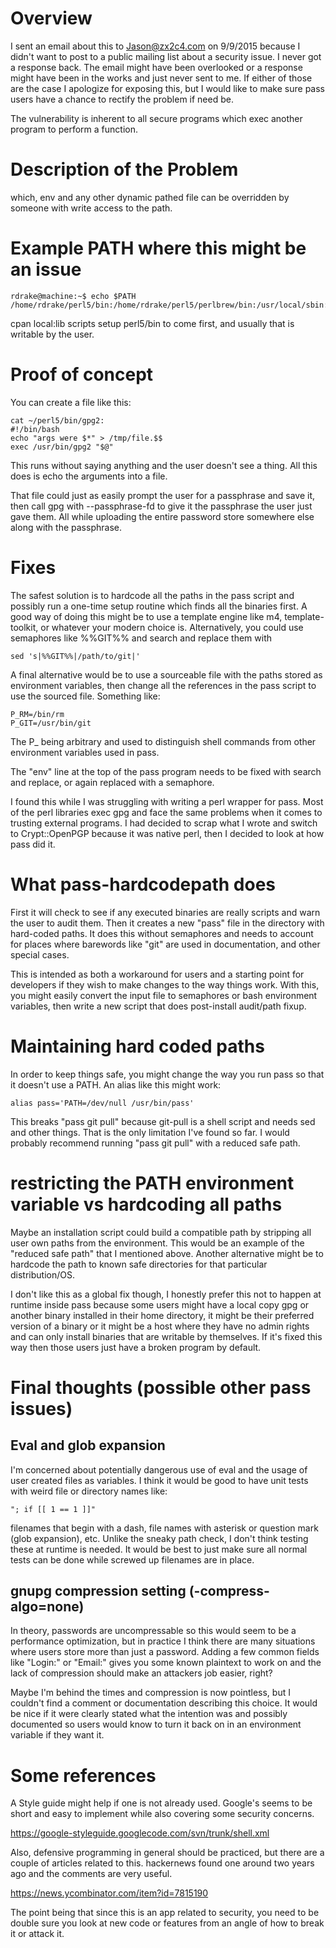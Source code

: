 # Overview

I sent an email about this to Jason@zx2c4.com on 9/9/2015 because I didn't
want to post to a public mailing list about a security issue.  I never got a
response back.  The email might have been overlooked or a response might have
been in the works and just never sent to me.  If either of those are the case
I apologize for exposing this, but I would like to make sure pass users have a
chance to rectify the problem if need be.

The vulnerability is inherent to all secure programs which exec another
program to perform a function.

# Description of the Problem

which, env and any other dynamic pathed file can be overridden by someone with write access to the path.

# Example PATH where this might be an issue

    rdrake@machine:~$ echo $PATH
    /home/rdrake/perl5/bin:/home/rdrake/perl5/perlbrew/bin:/usr/local/sbin:/usr/local/bin:/usr/sbin:/usr/bin:/sbin:/bin:/usr/games:/usr/local/games


cpan local:lib scripts setup perl5/bin to come first, and usually that is
writable by the user.

# Proof of concept

You can create a file like this:

    cat ~/perl5/bin/gpg2:
    #!/bin/bash
    echo "args were $*" > /tmp/file.$$
    exec /usr/bin/gpg2 "$@"

This runs without saying anything and the user doesn't see a thing.  All this
does is echo the arguments into a file.

That file could just as easily prompt the user for a passphrase and
save it, then call gpg with --passphrase-fd to give it the passphrase the user
just gave them. All while uploading the entire password store somewhere else
along with the passphrase.

# Fixes

The safest solution is to hardcode all the paths in the pass script and
possibly run a one-time setup routine which finds all the binaries first.  A
good way of doing this might be to use a template engine like m4,
template-toolkit, or whatever your modern choice is.  Alternatively, you could
use semaphores like %%GIT%% and search and replace them with

    sed 's|%%GIT%%|/path/to/git|'

A final alternative would be to use a sourceable file with the paths stored as
environment variables, then change all the references in the pass script to
use the sourced file.  Something like:

    P_RM=/bin/rm
    P_GIT=/usr/bin/git

The P\_ being arbitrary and used to distinguish shell commands from other
environment variables used in pass.

The "env" line at the top of the pass program needs to be fixed with search
and replace, or again replaced with a semaphore.

I found this while I was struggling with writing a perl wrapper for pass. Most
of the perl libraries exec gpg and face the same problems when it comes to
trusting external programs. I had decided to scrap what I wrote and switch to
Crypt::OpenPGP because it was native perl, then I decided to look at how pass
did it.

# What pass-hardcodepath does

First it will check to see if any executed binaries are really scripts and
warn the user to audit them.  Then it creates a new "pass" file in the
directory with hard-coded paths.  It does this without semaphores and needs to
account for places where barewords like "git" are used in documentation, and
other special cases.

This is intended as both a workaround for users and a starting point for
developers if they wish to make changes to the way things work.  With this,
you might easily convert the input file to semaphores or bash environment
variables, then write a new script that does post-install audit/path fixup.

# Maintaining hard coded paths

In order to keep things safe, you might change the way you run pass so that it
doesn't use a PATH.  An alias like this might work:

    alias pass='PATH=/dev/null /usr/bin/pass'

This breaks "pass git pull" because git-pull is a shell script and needs sed
and other things.  That is the only limitation I've found so far.  I would
probably recommend running "pass git pull" with a reduced safe path.

# restricting the PATH environment variable vs hardcoding all paths

Maybe an installation script could build a compatible path by stripping all
user own paths from the environment.  This would be an example of the "reduced
safe path" that I mentioned above.  Another alternative might be to hardcode
the path to known safe directories for that particular distribution/OS.

I don't like this as a global fix though, I honestly prefer this not to happen
at runtime inside pass because some users might have a local copy gpg or another
binary installed in their home directory, it might be their preferred version
of a binary or it might be a host where they have no admin rights and can only
install binaries that are writable by themselves.  If it's fixed this way then
those users just have a broken program by default.

# Final thoughts (possible other pass issues)

## Eval and glob expansion

I'm concerned about potentially dangerous use of eval and the usage of user
created files as variables.  I think it would be good to have unit tests with
weird file or directory names like:

    "; if [[ 1 == 1 ]]"

filenames that begin with a dash, file names with asterisk or question mark
(glob expansion), etc.  Unlike the sneaky path check, I don't think testing
these at runtime is needed.  It would be best to just make sure all normal
tests can be done while screwed up filenames are in place.

## gnupg compression setting (-compress-algo=none)

In theory, passwords are uncompressable so this would seem to be a performance
optimization, but in practice I think there are many situations where users
store more than just a password.  Adding a few common fields like "Login:" or
"Email:" gives you some known plaintext to work on and the lack of compression
should make an attackers job easier, right?

Maybe I'm behind the times and compression is now pointless, but I couldn't
find a comment or documentation describing this choice.  It would be nice if
it were clearly stated what the intention was and possibly documented so users
would know to turn it back on in an environment variable if they want it.

# Some references

A Style guide might help if one is not already used.  Google's seems to be
short and easy to implement while also covering some security concerns.

https://google-styleguide.googlecode.com/svn/trunk/shell.xml

Also, defensive programming in general should be practiced, but there are a
couple of articles related to this.  hackernews found one around two years ago
and the comments are very useful.

https://news.ycombinator.com/item?id=7815190

The point being that since this is an app related to security, you need to be
double sure you look at new code or features from an angle of how to break it
or attack it.
